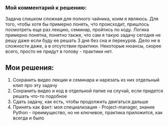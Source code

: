 ### Мой комментарий к решению:

Задача слишком сложная для полного чайника, коим я являюсь. 
Для того, чтобы хотя бы примерно понять, что происходит, 
пришлось посмотреть еще раз лекцию, семинар, пройтись по коду.
Логика примерно понятна, понятно также, что сам я такую задачу 
сегодня не решу даже если буду ее решать 3 дня без сна и перекуров.
Дело не в сложности даже, а в отсутствии практики. Некоторые нюансы,
скорее всего, просто не придут в голову - практики нет.

## Мои решения:

1. Сохранить видео лекции и семинара и нарезать из них отдельный клип про эту задачу
2. Сохранить видео и код в отдельной папке на случай, если придется решать что-то подобное
3. Сдать задачу, как есть, чтобы продолжить двигаться дальше
4. Принять как факт: моя специализация - Project-manager, знание Python - преимущество, но не ключевое,
практика приложится, как всегда и было
